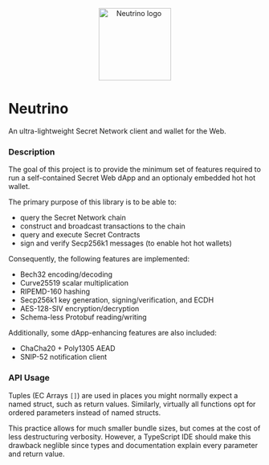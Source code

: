 <p align="center">
  <a href="https://starshell.net/">
    <img src="https://github.com/SolarRepublic/neutrino/assets/1456400/9f854305-a47a-4074-a5d0-bab5ac4b3764" alt="Neutrino logo" width="144">
  </a>
</p>


# Neutrino

An ultra-lightweight Secret Network client and wallet for the Web.


### Description

The goal of this project is to provide the minimum set of features required to run a self-contained Secret Web dApp and an optionaly embedded hot hot wallet.

The primary purpose of this library is to be able to:
 - query the Secret Network chain
 - construct and broadcast transactions to the chain
 - query and execute Secret Contracts
 - sign and verify Secp256k1 messages (to enable hot hot wallets)

Consequently, the following features are implemented:
 - Bech32 encoding/decoding
 - Curve25519 scalar multiplication
 - RIPEMD-160 hashing
 - Secp256k1 key generation, signing/verification, and ECDH
 - AES-128-SIV encryption/decryption
 - Schema-less Protobuf reading/writing

Additionally, some dApp-enhancing features are also included:
 - ChaCha20 + Poly1305 AEAD
 - SNIP-52 notification client


### API Usage

Tuples (EC Arrays `[]`) are used in places you might normally expect a named struct, such as return values. Similarly, virtually all functions opt for ordered parameters instead of named structs.

This practice allows for much smaller bundle sizes, but comes at the cost of less destructuring verbosity. However, a TypeScript IDE should make this drawback neglible since types and documentation explain every parameter and return value.
